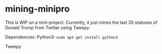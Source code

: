 # mining-minipro
This is WIP on a mini-project.
Currently, it just mines the last 20 statuses of Donald Trump from Twitter using Tweepy.

Dependencies:
Python3:
`sudo apt-get install python3`

Tweepy

